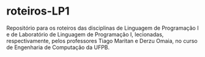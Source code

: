 # roteiros-LP1
Repositório para os roteiros das disciplinas de Linguagem de Programação I e de Laboratório de Linguagem de Programação I, lecionadas, respectivamente, pelos professores Tiago Maritan e Derzu Omaia, no curso de Engenharia de Computação da UFPB.
